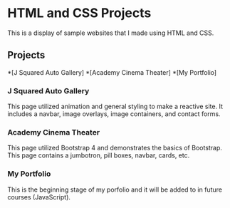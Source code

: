 # HTML and CSS Projects

This is a display of sample websites that I made using HTML and CSS.

## Projects
*[J Squared Auto Gallery]
*[Academy Cinema Theater]
*[My Portfolio]

### J Squared Auto Gallery
This page utilized animation and general styling to make a reactive site. It includes a navbar, image overlays, image containers, and contact forms.

### Academy Cinema Theater
This page utilized Bootstrap 4 and demonstrates the basics of Bootstrap. This page contains a jumbotron, pill boxes, navbar, cards, etc.

### My Portfolio
This is the beginning stage of my porfolio and it will be added to in future courses (JavaScript).

